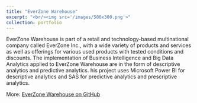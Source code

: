 ```yaml
---
title: "EverZone Warehouse"
excerpt: "<br/><img src='/images/500x300.png'>"
collection: portfolio
---
```


EverZone Warehouse is part of a retail and technology-based multinational company called EverZone Inc., with a wide variety of products and services as well as offerings for various used products with tested conditions and discounts. 
The implementation of Business Intelligence and Big Data Analytics applied to EverZone Warehouse are in the form of descriptive analytics and predictive analytics. his project uses Microsoft Power BI for descriptive analytics and SAS for predictive analytics and prescriptive analytics.

More: [EverZone Warehouse on GitHub](https://github.com/antonettekelly/EverZone-Warehouse)
